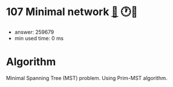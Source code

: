 107 Minimal network [:link:](http://projecteuler.net/problem=107)  :clock1::thought_balloon:
========================

- answer: 259679 
- min used time: 0 ms

Algorithm
=========

Minimal Spanning Tree (MST) problem. Using Prim-MST algorithm.